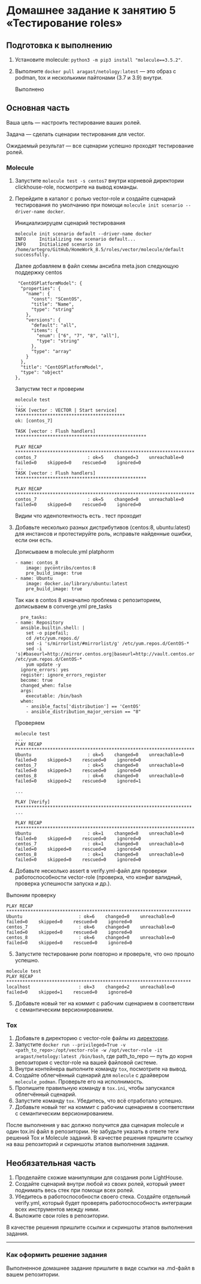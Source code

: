 # Домашнее задание к занятию 5 «Тестирование roles»

## Подготовка к выполнению

1. Установите molecule: `python3 -m pip3 install "molecule==3.5.2"`.
2. Выполните `docker pull aragast/netology:latest` —  это образ с podman, tox и несколькими пайтонами (3.7 и 3.9) внутри.

    Выполнено

## Основная часть

Ваша цель — настроить тестирование ваших ролей. 

Задача — сделать сценарии тестирования для vector. 

Ожидаемый результат — все сценарии успешно проходят тестирование ролей.

### Molecule

1. Запустите  `molecule test -s centos7` внутри корневой директории clickhouse-role, посмотрите на вывод команды.
2. Перейдите в каталог с ролью vector-role и создайте сценарий тестирования по умолчанию при помощи `molecule init scenario --driver-name docker`.

    Инициализируцем сценарий тестирования
    ```
    molecule init scenario default --driver-name docker
    INFO     Initializing new scenario default...
    INFO     Initialized scenario in /home/artegro/GitHub/HomeWork_8.5/roles/vector/molecule/default successfully.
    ```
    Далее добавляем в файл схемы ансибла meta.json следующую поддержку centos
    ```
     "CentOSPlatformModel": {
      "properties": {
        "name": {
          "const": "SCentOS",
          "title": "Name",
          "type": "string"
        },
        "versions": {
          "default": "all",
          "items": {
            "enum": ["6", "7", "8", "all"],
            "type": "string"
          },
          "type": "array"
        }
      },
      "title": "CentOSPlatformModel",
      "type": "object"
    },
    ```
    Запустим тест и проверим
    ```
    molecule test
    ...
    TASK [vector : VECTOR | Start service] *****************************************
    ok: [contos_7]

    TASK [vector : Flush handlers] *************************************************

    PLAY RECAP *********************************************************************
    contos_7                   : ok=5    changed=3    unreachable=0    failed=0    skipped=0    rescued=0    ignored=0
    ...
    TASK [vector : Flush handlers] *************************************************

    PLAY RECAP *********************************************************************
    contos_7                   : ok=5    changed=0    unreachable=0    failed=0    skipped=0    rescued=0    ignored=0
    ```
    Видим что иденпотентность есть . тест проходит

3. Добавьте несколько разных дистрибутивов (centos:8, ubuntu:latest) для инстансов и протестируйте роль, исправьте найденные ошибки, если они есть.

    Дописываем в molecule.yml  platphorm
    ```
    - name: contos_8
        image: pycontribs/centos:8
        pre_build_image: true
    - name: Ubuntu
        image: docker.io/library/ubuntu:latest
        pre_build_image: true
    ```

    Так как в contos 8 изначално проблема с репозиторием, дописываем в converge.yml pre_tasks
    ```
      pre_tasks:
    - name: Repository
      ansible.builtin.shell: |
        set -o pipefail;
        cd /etc/yum.repos.d/
        sed -i 's/mirrorlist/#mirrorlist/g' /etc/yum.repos.d/CentOS-*
        sed -i 's|#baseurl=http://mirror.centos.org|baseurl=http://vault.centos.org|g' /etc/yum.repos.d/CentOS-*
        yum update -y
      ignore_errors: yes
      register: ignore_errors_register
      become: true
      changed_when: false
      args:
        executable: /bin/bash
      when: 
        - ansible_facts['distribution'] == 'CentOS'
        - ansible_distribution_major_version == "8"
    ```
    Проверяем
    ```
    molecule test
    ...
    PLAY RECAP *********************************************************************
    Ubuntu                     : ok=5    changed=0    unreachable=0    failed=0    skipped=3    rescued=0    ignored=0
    centos_7                   : ok=5    changed=0    unreachable=0    failed=0    skipped=3    rescued=0    ignored=0
    centos_8                   : ok=6    changed=0    unreachable=0    failed=0    skipped=2    rescued=0    ignored=1   

    ...

    PLAY [Verify] ******************************************************************
    ...

    PLAY RECAP *********************************************************************
    Ubuntu                     : ok=1    changed=0    unreachable=0    failed=0    skipped=0    rescued=0    ignored=0
    centos_7                   : ok=1    changed=0    unreachable=0    failed=0    skipped=0    rescued=0    ignored=0
    centos_8                   : ok=1    changed=0    unreachable=0    failed=0    skipped=0    rescued=0    ignored=0
    ```

4. Добавьте несколько assert в verify.yml-файл для  проверки работоспособности vector-role (проверка, что конфиг валидный, проверка успешности запуска и др.). 

  Выпоним проверку
  ```
  PLAY RECAP *********************************************************************
  Ubuntu                     : ok=6    changed=0    unreachable=0    failed=0    skipped=0    rescued=0    ignored=0
  centos_7                   : ok=6    changed=0    unreachable=0    failed=0    skipped=0    rescued=0    ignored=0
  centos_8                   : ok=6    changed=0    unreachable=0    failed=0    skipped=0    rescued=0    ignored=0
  ```

5. Запустите тестирование роли повторно и проверьте, что оно прошло успешно.

  ```
  molecule test
  PLAY RECAP *********************************************************************
  localhost                  : ok=3    changed=2    unreachable=0    failed=0    skipped=1    rescued=0    ignored=0
  ```
5. Добавьте новый тег на коммит с рабочим сценарием в соответствии с семантическим версионированием.

### Tox

1. Добавьте в директорию с vector-role файлы из [директории](./example).
2. Запустите `docker run --privileged=True -v <path_to_repo>:/opt/vector-role -w /opt/vector-role -it aragast/netology:latest /bin/bash`, где path_to_repo — путь до корня репозитория с vector-role на вашей файловой системе.
3. Внутри контейнера выполните команду `tox`, посмотрите на вывод.
5. Создайте облегчённый сценарий для `molecule` с драйвером `molecule_podman`. Проверьте его на исполнимость.
6. Пропишите правильную команду в `tox.ini`, чтобы запускался облегчённый сценарий.
8. Запустите команду `tox`. Убедитесь, что всё отработало успешно.
9. Добавьте новый тег на коммит с рабочим сценарием в соответствии с семантическим версионированием.

После выполнения у вас должно получится два сценария molecule и один tox.ini файл в репозитории. Не забудьте указать в ответе теги решений Tox и Molecule заданий. В качестве решения пришлите ссылку на  ваш репозиторий и скриншоты этапов выполнения задания. 

## Необязательная часть

1. Проделайте схожие манипуляции для создания роли LightHouse.
2. Создайте сценарий внутри любой из своих ролей, который умеет поднимать весь стек при помощи всех ролей.
3. Убедитесь в работоспособности своего стека. Создайте отдельный verify.yml, который будет проверять работоспособность интеграции всех инструментов между ними.
4. Выложите свои roles в репозитории.

В качестве решения пришлите ссылки и скриншоты этапов выполнения задания.

---

### Как оформить решение задания

Выполненное домашнее задание пришлите в виде ссылки на .md-файл в вашем репозитории.
